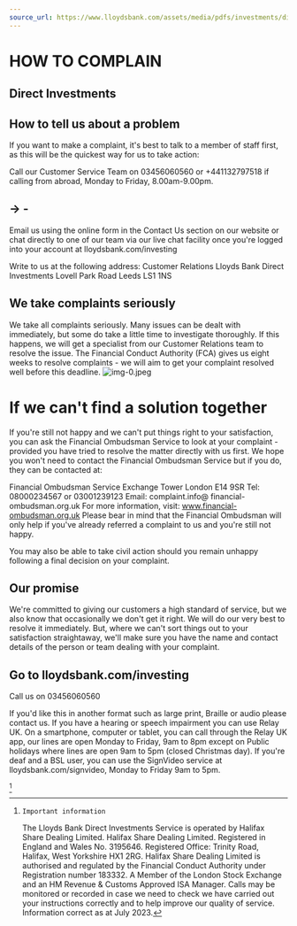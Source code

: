 ```yaml
---
source_url: https://www.lloydsbank.com/assets/media/pdfs/investments/direct-investments/how-to-complain.pdf
---
```


# HOW TO COMPLAIN

## Direct Investments

## How to tell us about a problem

If you want to make a complaint, it's best to talk to a member of staff first, as this will be the quickest way for us to take action:

Call our Customer Service Team on 03456060560 or +441132797518 if calling from abroad, Monday to Friday, 8.00am-9.00pm.

## $\rightarrow$ -

Email us using the online form in the Contact Us section on our website or chat directly to one of our team via our live chat facility once you're logged into your account at lloydsbank.com/investing

Write to us at the following address:
Customer Relations
Lloyds Bank Direct Investments
Lovell Park Road
Leeds LS1 1NS

## We take complaints seriously

We take all complaints seriously. Many issues can be dealt with immediately, but some do take a little time to investigate thoroughly. If this happens, we will get a specialist from our Customer Relations team to resolve the issue. The Financial Conduct Authority (FCA) gives us eight weeks to resolve complaints - we will aim to get your complaint resolved well before this deadline.
![img-0.jpeg](img-0.jpeg)

# If we can't find a solution together

If you're still not happy and we can't put things right to your satisfaction, you can ask the Financial Ombudsman Service to look at your complaint - provided you have tried to resolve the matter directly with us first. We hope you won't need to contact the Financial Ombudsman Service but if you do, they can be contacted at:

Financial Ombudsman Service
Exchange Tower
London E14 9SR
Tel: 08000234567 or 03001239123
Email: complaint.info@
financial-ombudsman.org.uk
For more information, visit:
www.financial-ombudsman.org.uk
Please bear in mind that the Financial
Ombudsman will only help if you've already referred a complaint to us and you're still not happy.

You may also be able to take civil action should you remain unhappy following a final decision on your complaint.

## Our promise

We're committed to giving our customers a high standard of service, but we also know that occasionally we don't get it right. We will do our very best to resolve it immediately. But, where we can't sort things out to your satisfaction straightaway, we'll make sure you have the name and contact details of the person or team dealing with your complaint.

## Go to lloydsbank.com/investing

Call us on 03456060560

If you'd like this in another format such as large print, Braille or audio please contact us.
If you have a hearing or speech impairment you can use Relay UK. On a smartphone, computer or tablet, you can call through the Relay UK app, our lines are open Monday to Friday, 9am to 8pm except on Public holidays where lines are open 9am to 5pm (closed Christmas day).
If you're deaf and a BSL user, you can use the SignVideo service at lloydsbank.com/signvideo, Monday to Friday 9am to 5pm.

[^0]
[^0]:    Important information
    The Lloyds Bank Direct Investments Service is operated by Halifax Share Dealing Limited. Halifax Share Dealing Limited. Registered in England and Wales No. 3195646. Registered Office: Trinity Road, Halifax, West Yorkshire HX1 2RG. Halifax Share Dealing Limited is authorised and regulated by the Financial Conduct Authority under Registration number 183332. A Member of the London Stock Exchange and an HM Revenue \& Customs Approved ISA Manager.
    Calls may be monitored or recorded in case we need to check we have carried out your instructions correctly and to help improve our quality of service. Information correct as at July 2023.
